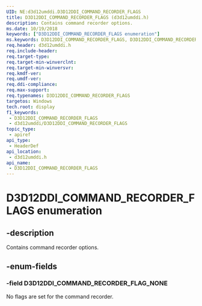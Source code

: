 ```yaml
---
UID: NE:d3d12umddi.D3D12DDI_COMMAND_RECORDER_FLAGS
title: D3D12DDI_COMMAND_RECORDER_FLAGS (d3d12umddi.h)
description: Contains command recorder options.
ms.date: 10/19/2018
keywords: ["D3D12DDI_COMMAND_RECORDER_FLAGS enumeration"]
ms.keywords: D3D12DDI_COMMAND_RECORDER_FLAGS, D3D12DDI_COMMAND_RECORDER_FLAGS,
req.header: d3d12umddi.h
req.include-header: 
req.target-type: 
req.target-min-winverclnt: 
req.target-min-winversvr: 
req.kmdf-ver: 
req.umdf-ver: 
req.ddi-compliance: 
req.max-support: 
req.typenames: D3D12DDI_COMMAND_RECORDER_FLAGS
targetos: Windows
tech.root: display
f1_keywords:
 - D3D12DDI_COMMAND_RECORDER_FLAGS
 - d3d12umddi/D3D12DDI_COMMAND_RECORDER_FLAGS
topic_type:
 - apiref
api_type:
 - HeaderDef
api_location:
 - d3d12umddi.h
api_name:
 - D3D12DDI_COMMAND_RECORDER_FLAGS
---
```


# D3D12DDI_COMMAND_RECORDER_FLAGS enumeration


## -description

Contains command recorder options.

## -enum-fields

### -field D3D12DDI_COMMAND_RECORDER_FLAG_NONE

No flags are set for the command recorder.

